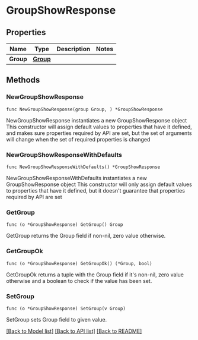 # GroupShowResponse

## Properties

Name | Type | Description | Notes
------------ | ------------- | ------------- | -------------
**Group** | [**Group**](Group.md) |  | 

## Methods

### NewGroupShowResponse

`func NewGroupShowResponse(group Group, ) *GroupShowResponse`

NewGroupShowResponse instantiates a new GroupShowResponse object
This constructor will assign default values to properties that have it defined,
and makes sure properties required by API are set, but the set of arguments
will change when the set of required properties is changed

### NewGroupShowResponseWithDefaults

`func NewGroupShowResponseWithDefaults() *GroupShowResponse`

NewGroupShowResponseWithDefaults instantiates a new GroupShowResponse object
This constructor will only assign default values to properties that have it defined,
but it doesn't guarantee that properties required by API are set

### GetGroup

`func (o *GroupShowResponse) GetGroup() Group`

GetGroup returns the Group field if non-nil, zero value otherwise.

### GetGroupOk

`func (o *GroupShowResponse) GetGroupOk() (*Group, bool)`

GetGroupOk returns a tuple with the Group field if it's non-nil, zero value otherwise
and a boolean to check if the value has been set.

### SetGroup

`func (o *GroupShowResponse) SetGroup(v Group)`

SetGroup sets Group field to given value.



[[Back to Model list]](../README.md#documentation-for-models) [[Back to API list]](../README.md#documentation-for-api-endpoints) [[Back to README]](../README.md)


